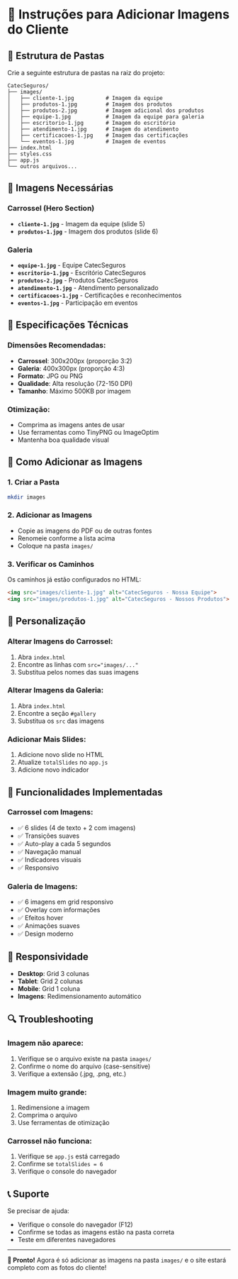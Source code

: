 # 📸 Instruções para Adicionar Imagens do Cliente

## 📁 Estrutura de Pastas

Crie a seguinte estrutura de pastas na raiz do projeto:

```
CatecSeguros/
├── images/
│   ├── cliente-1.jpg          # Imagem da equipe
│   ├── produtos-1.jpg         # Imagem dos produtos
│   ├── produtos-2.jpg         # Imagem adicional dos produtos
│   ├── equipe-1.jpg           # Imagem da equipe para galeria
│   ├── escritorio-1.jpg       # Imagem do escritório
│   ├── atendimento-1.jpg      # Imagem do atendimento
│   ├── certificacoes-1.jpg    # Imagem das certificações
│   └── eventos-1.jpg          # Imagem de eventos
├── index.html
├── styles.css
├── app.js
└── outros arquivos...
```

## 🎯 Imagens Necessárias

### **Carrossel (Hero Section)**
- **`cliente-1.jpg`** - Imagem da equipe (slide 5)
- **`produtos-1.jpg`** - Imagem dos produtos (slide 6)

### **Galeria**
- **`equipe-1.jpg`** - Equipe CatecSeguros
- **`escritorio-1.jpg`** - Escritório CatecSeguros
- **`produtos-2.jpg`** - Produtos CatecSeguros
- **`atendimento-1.jpg`** - Atendimento personalizado
- **`certificacoes-1.jpg`** - Certificações e reconhecimentos
- **`eventos-1.jpg`** - Participação em eventos

## 📐 Especificações Técnicas

### **Dimensões Recomendadas:**
- **Carrossel**: 300x200px (proporção 3:2)
- **Galeria**: 400x300px (proporção 4:3)
- **Formato**: JPG ou PNG
- **Qualidade**: Alta resolução (72-150 DPI)
- **Tamanho**: Máximo 500KB por imagem

### **Otimização:**
- Comprima as imagens antes de usar
- Use ferramentas como TinyPNG ou ImageOptim
- Mantenha boa qualidade visual

## 🔧 Como Adicionar as Imagens

### **1. Criar a Pasta**
```bash
mkdir images
```

### **2. Adicionar as Imagens**
- Copie as imagens do PDF ou de outras fontes
- Renomeie conforme a lista acima
- Coloque na pasta `images/`

### **3. Verificar os Caminhos**
Os caminhos já estão configurados no HTML:
```html
<img src="images/cliente-1.jpg" alt="CatecSeguros - Nossa Equipe">
<img src="images/produtos-1.jpg" alt="CatecSeguros - Nossos Produtos">
```

## 🎨 Personalização

### **Alterar Imagens do Carrossel:**
1. Abra `index.html`
2. Encontre as linhas com `src="images/..."`
3. Substitua pelos nomes das suas imagens

### **Alterar Imagens da Galeria:**
1. Abra `index.html`
2. Encontre a seção `#gallery`
3. Substitua os `src` das imagens

### **Adicionar Mais Slides:**
1. Adicione novo slide no HTML
2. Atualize `totalSlides` no `app.js`
3. Adicione novo indicador

## 🚀 Funcionalidades Implementadas

### **Carrossel com Imagens:**
- ✅ 6 slides (4 de texto + 2 com imagens)
- ✅ Transições suaves
- ✅ Auto-play a cada 5 segundos
- ✅ Navegação manual
- ✅ Indicadores visuais
- ✅ Responsivo

### **Galeria de Imagens:**
- ✅ 6 imagens em grid responsivo
- ✅ Overlay com informações
- ✅ Efeitos hover
- ✅ Animações suaves
- ✅ Design moderno

## 📱 Responsividade

- **Desktop**: Grid 3 colunas
- **Tablet**: Grid 2 colunas  
- **Mobile**: Grid 1 coluna
- **Imagens**: Redimensionamento automático

## 🔍 Troubleshooting

### **Imagem não aparece:**
1. Verifique se o arquivo existe na pasta `images/`
2. Confirme o nome do arquivo (case-sensitive)
3. Verifique a extensão (.jpg, .png, etc.)

### **Imagem muito grande:**
1. Redimensione a imagem
2. Comprima o arquivo
3. Use ferramentas de otimização

### **Carrossel não funciona:**
1. Verifique se `app.js` está carregado
2. Confirme se `totalSlides = 6`
3. Verifique o console do navegador

## 📞 Suporte

Se precisar de ajuda:
- Verifique o console do navegador (F12)
- Confirme se todas as imagens estão na pasta correta
- Teste em diferentes navegadores

---

**🎉 Pronto!** Agora é só adicionar as imagens na pasta `images/` e o site estará completo com as fotos do cliente!
